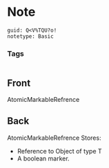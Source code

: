 # Note
```
guid: Q<V%TQU?o!
notetype: Basic
```

### Tags
```
```

## Front
AtomicMarkableRefrence

## Back
AtomicMarkableRefrence<T>
Stores:
- Reference to Object of type T
- A boolean marker.
